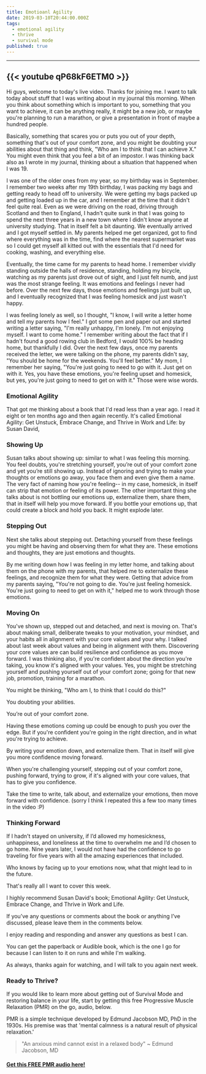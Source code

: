 ```yaml
---
title: Emotioanl Agility
date: 2019-03-10T20:44:00.000Z
tags:
  - emotional agility
  - thrive
  - survival mode
published: true
---
```


---
{{< youtube qP68kF6ETM0 >}}
---

Hi guys, welcome to today's live video. Thanks for joining me. I want to talk today about stuff that I was writing about in my journal this morning. When you think about something which is important to you, something that you want to achieve, it can be anything really, it might be a new job, or maybe you're planning to run a marathon, or give a presentation in front of maybe a hundred people.

Basically, something that scares you or puts you out of your depth, something that's out of your comfort zone, and you might be doubting your abilities about that thing and think, "Who am I to think that I can achieve X." You might even think that you feel a bit of an impostor. I was thinking back also as I wrote in my journal, thinking about a situation that happened when I was 19.


I was one of the older ones from my year, so my birthday was in September. I remember two weeks after my 19th birthday, I was packing my bags and getting ready to head off to university. We were getting my bags packed up and getting loaded up in the car, and I remember at the time that it didn't feel quite real.
Even as we were driving on the road, driving through Scotland and then to England, I hadn't quite sunk in that I was going to spend the next three years in a new town where I didn't know anyone at university studying. That in itself felt a bit daunting.
We eventually arrived and I got myself settled in. My parents helped me get organized, got to find where everything was in the time, find where the nearest supermarket was so I could get myself all kitted out with the essentials that I'd need for cooking, washing, and everything else.


Eventually, the time came for my parents to head home. I remember vividly standing outside the halls of residence, standing, holding my bicycle, watching as my parents just drove out of sight, and I just felt numb, and just was the most strange feeling. It was emotions and feelings I never had before. Over the next few days, those emotions and feelings just built up, and I eventually recognized that I was feeling homesick and just wasn't happy.


I was feeling lonely as well, so I thought, "I know, I will write a letter home and tell my parents how I feel." I got some pen and paper out and started writing a letter saying, "I'm really unhappy, I'm lonely. I'm not enjoying myself. I want to come home." I remember writing about the fact that if I hadn't found a good rowing club in Bedford, I would 100% be heading home, but thankfully I did.
Over the next few days, once my parents received the letter, we were talking on the phone, my parents didn't say, "You should be home for the weekends. You'll feel better." My mom, I remember her saying, "You're just going to need to go with it. Just get on with it. Yes, you have these emotions, you're feeling upset and homesick, but yes, you're just going to need to get on with it." Those were wise words. 

### Emotional Agility

That got me thinking about a book that I'd read less than a year ago. I read it eight or ten months ago and then again recently. It's called Emotional Agility: Get Unstuck, Embrace Change, and Thrive in Work and Life: by Susan David, 

### Showing Up

Susan talks about showing up:  similar to what I was feeling this morning. You feel doubts, you're stretching yourself, you’re out of your comfort zone and yet you’re still showing up. Instead of ignoring and trying to make your thoughts or emotions go away, you face them and even give them a name. The very fact of naming how you're feeling-- in my case, homesick, in itself can strip that emotion or feeling of its power.
The other important thing she talks about is not bottling our emotions up, externalize them, share them, that in itself will help you move forward. If you bottle your emotions up, that could create a block and hold you back. It might explode later.

### Stepping Out

Next she talks about stepping out. Detaching yourself from these feelings you might be having and observing them for what they are. These emotions and thoughts, they are just emotions and thoughts.

 By me writing down how I was feeling in my letter home, and talking about them on the phone with my parents, that helped me to externalize these feelings, and recognize them for what they were. Getting that advice from my parents saying, "You're not going to die. You're just feeling homesick. You're just going to need to get on with it," helped me to work through those emotions.

### Moving On

You've shown up, stepped out and detached, and next is moving on. That's about making small, deliberate tweaks to your motivation, your mindset, and your habits all in alignment with your core values and your why.
I talked about last week about values and being in alignment with them. Discovering your core values are can build resilience and confidence as you move forward. I was thinking also, if you're confident about the direction you're taking, you know it's aligned with your values. Yes, you might be stretching yourself and pushing yourself out of your comfort zone; going for that new job,  promotion, training for a marathon.

You might be thinking, "Who am I, to think that I could do this?" 

You doubting your abilities. 

You’re out of your comfort zone. 

Having these emotions coming up could be enough to push you over the edge. But if you're confident you're going in the right direction, and in what you're trying to achieve. 

By writing your emotion down, and externalize them. That in itself will give you more confidence moving forward.

 When you're challenging yourself, stepping out of your comfort zone, pushing forward, trying to grow, if it's aligned with your core values, that has to give you confidence. 

Take the time to write, talk about, and externalize your emotions, then move forward with confidence. (sorry I think I repeated this a few too many times in the video :P)

### Thinking Forward

If I hadn't stayed on university, if I’d allowed my homesickness, unhappiness, and loneliness at the time to overwhelm me and I’d chosen to go home. Nine years later, I would not have had the confidence to go traveling for five years with all the amazing experiences that included. 


Who knows by facing up to your emotions now, what that might lead to in the future.


That's really all I want to cover this week.

I highly recommend Susan David's book; Emotional Agility: Get Unstuck, Embrace Change, and Thrive in Work and Life. 

If you’ve any questions or comments about the book or anything I’ve discussed, please leave them in the comments below. 

I enjoy reading and responding and answer any questions as best I can.

You can get the paperback or Audible book, which is the one I go for because I can listen to it on runs and while I'm walking. 

As always, thanks again for watching, and I will talk to you again next week.



### Ready to Thrive?

If you would like to learn more about getting out of Survival Mode and restoring balance in your life, start by getting this free Progressive Muscle Relaxation (PMR) on the go, audio, below.


PMR is a simple technique developed by Edmund Jacobson MD, PhD in the 1930s. His premise was that 'mental calmness is a natural result of physical relaxation.' 

> "An anxious mind cannot exist in a relaxed body" ~ Edmund Jacobson, MD


#### [Get this FREE PMR audio here!](https://fearextinguishers.com/)
